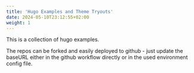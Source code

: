 ```yaml
---
title: 'Hugo Examples and Theme Tryouts'
date: 2024-05-10T23:12:55+02:00
weight: 1
---
```


This is a collection of hugo examples.

The repos can be forked and easily deployed to github - just update the baseURL either in the github workflow directly or in the used environment config file.
